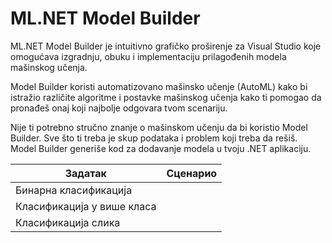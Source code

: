# ML.NET Model Builder

ML.NET Model Builder je intuitivno grafičko proširenje za Visual Studio koje
omogućava izgradnju, obuku i implementaciju prilagođenih modela mašinskog
učenja.

Model Builder koristi automatizovano mašinsko učenje (AutoML) kako bi istražio
različite algoritme i postavke mašinskog učenja kako ti pomogao da pronađeš
onaj koji najbolje odgovara tvom scenariju.

Nije ti potrebno stručno znanje o mašinskom učenju da bi koristio Model
Builder. Sve što ti treba je skup podataka i problem koji treba da rešiš. Model
Builder generiše kod za dodavanje modela u tvoju .NET aplikaciju.

| Задатак                    | Сценарио |
|----------------------------|----------|
| Бинарна класификација      |
| Класификација у више класа |
| Класификација слика        |

